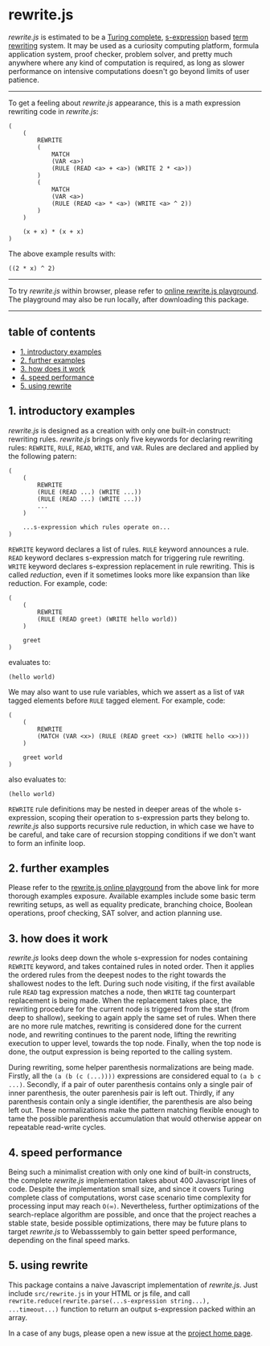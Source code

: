 # rewrite.js

*rewrite.js* is estimated to be a [Turing complete](https://en.wikipedia.org/wiki/Turing_completeness), [s-expression](https://en.wikipedia.org/wiki/S-expression) based [term rewriting](https://en.wikipedia.org/wiki/Rewriting) system. It may be used as a curiosity computing platform, formula application system, proof checker, problem solver, and pretty much anywhere where any kind of computation is required, as long as slower performance on intensive computations doesn't go beyond limits of user patience.

---

To get a feeling about *rewrite.js* appearance, this is a math expression rewriting code in *rewrite.js*:

    (
        (
            REWRITE
            (
                MATCH
                (VAR <a>)
                (RULE (READ <a> + <a>) (WRITE 2 * <a>))
            )
            (
                MATCH
                (VAR <a>)
                (RULE (READ <a> * <a>) (WRITE <a> ^ 2))
            )
        )

        (x + x) * (x + x)
    )

The above example results with:

    ((2 * x) ^ 2)

---

To try *rewrite.js* within browser, please refer to [online rewrite.js playground](https://contrast-zone.github.io/rewrite.js/playground/index.html). The playground may also be run locally, after downloading this package.

---

## table of contents

- [1. introductory examples](#1-introductory-examples)
- [2. further examples](#2-further-examples)
- [3. how does it work](#3-how-does-it-work)
- [4. speed performance](#4-speed-performance)
- [5. using rewrite](#5-using-rewrite)

## 1. introductory examples

*rewrite.js* is designed as a creation with only one built-in construct: rewriting rules. *rewrite.js* brings only five keywords for declaring rewriting rules: `REWRITE`, `RULE`, `READ`, `WRITE`, and `VAR`. Rules are declared and applied by the following patern:

    (
        (
            REWRITE
            (RULE (READ ...) (WRITE ...))
            (RULE (READ ...) (WRITE ...))
            ...
        )
        
        ...s-expression which rules operate on...
    )

`REWRITE` keyword declares a list of rules. `RULE` keyword announces a rule. `READ` keyword declares s-expression match for triggering rule rewriting. `WRITE` keyword declares s-expression replacement in rule rewriting. This is called *reduction*, even if it sometimes looks more like expansion than like reduction. For example, code:

    (
        (
            REWRITE
            (RULE (READ greet) (WRITE hello world))
        )
        
        greet
    )

evaluates to:

    (hello world)

We may also want to use rule variables, which we assert as a list of `VAR` tagged elements before `RULE` tagged element. For example, code:

    (
        (
            REWRITE
            (MATCH (VAR <x>) (RULE (READ greet <x>) (WRITE hello <x>)))
        )
        
        greet world
    )

also evaluates to:

    (hello world)

`REWRITE` rule definitions may be nested in deeper areas of the whole s-expression, scoping their operation to s-expression parts they belong to. *rewrite.js* also supports recursive rule reduction, in which case we have to be careful, and take care of recursion stopping conditions if we don't want to form an infinite loop.

## 2. further examples

Please refer to the [rewrite.js online playground](https://contrast-zone.github.io/rewrite.js/playground/index.html) from the above link for more thorough examples exposure. Available examples include some basic term rewriting setups, as well as equality predicate, branching choice, Boolean operations, proof checking, SAT solver, and action planning use.

## 3. how does it work

*rewrite.js* looks deep down the whole s-expression for nodes containing `REWRITE` keyword, and takes contained rules in noted order. Then it applies the ordered rules from the deepest nodes to the right towards the shallowest nodes to the left. During such node visiting, if the first available rule `READ` tag expression matches a node, then `WRITE` tag counterpart replacement is being made. When the replacement takes place, the rewriting procedure for the current node is triggered from the start (from deep to shallow), seeking to again apply the same set of rules. When there are no more rule matches, rewriting is considered done for the current node, and rewriting continues to the parent node, lifting the rewriting execution to upper level, towards the top node. Finally, when the top node is done, the output expression is being reported to the calling system.

During rewriting, some helper parenthesis normalizations are being made. Firstly, all the `(a (b (c (...))))` expressions are considered equal to `(a b c ...)`. Secondly, if a pair of outer parenthesis contains only a single pair of inner parenthesis, the outer parenhesis pair is left out. Thirdly, if any parenthesis contain only a single identifier, the parenthesis are also being left out. These normalizations make the pattern matching flexible enough to tame the possible parenthesis accumulation that would otherwise appear on repeatable read-write cycles.

## 4. speed performance

Being such a minimalist creation with only one kind of built-in constructs, the complete *rewrite.js* implementation takes about 400 Javascript lines of code. Despite the implementation small size, and since it covers Turing complete class of computations, worst case scenario time complexity for processing input may reach `O(∞)`. Nevertheless, further optimizations of the search-replace algorithm are possible, and once that the project reaches a stable state, beside possible optimizations, there may be future plans to target *rewrite.js* to Webasssembly to gain better speed performance, depending on the final speed marks.

## 5. using rewrite

This package contains a naive Javascript implementation of *rewrite.js*. Just include `src/rewrite.js` in your HTML or js file, and call `rewrite.reduce(rewrite.parse(...s-expression string...), ...timeout...)` function to return an output s-expression packed within an array.

In a case of any bugs, please open a new issue at the [project home page](https://github.com/contrast-zone/rewrite.js).

